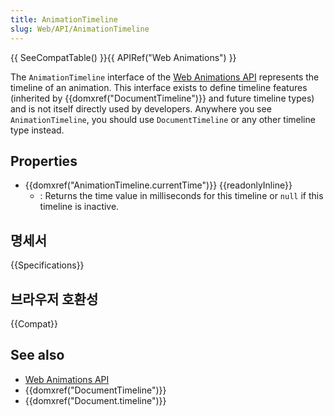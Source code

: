 ```yaml
---
title: AnimationTimeline
slug: Web/API/AnimationTimeline
---
```


{{ SeeCompatTable() }}{{ APIRef("Web Animations") }}

The `AnimationTimeline` interface of the [Web Animations API](/ko/docs/Web/API/Web_Animations_API) represents the timeline of an animation. This interface exists to define timeline features (inherited by {{domxref("DocumentTimeline")}} and future timeline types) and is not itself directly used by developers. Anywhere you see `AnimationTimeline`, you should use `DocumentTimeline` or any other timeline type instead.

## Properties

- {{domxref("AnimationTimeline.currentTime")}} {{readonlyInline}}
  - : Returns the time value in milliseconds for this timeline or `null` if this timeline is inactive.

## 명세서

{{Specifications}}

## 브라우저 호환성

{{Compat}}

## See also

- [Web Animations API](/ko/docs/Web/API/Web_Animations_API)
- {{domxref("DocumentTimeline")}}
- {{domxref("Document.timeline")}}
